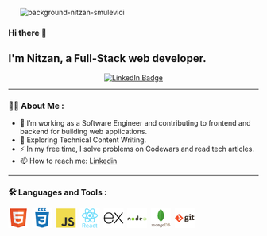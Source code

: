 &nbsp;    &nbsp;       &nbsp;     ![background-nitzan-smulevici](https://user-images.githubusercontent.com/93406243/187048897-c24fbc02-a0f0-4c11-baac-db4d92e9a716.jpg)

### Hi there 👋

## I'm Nitzan, a Full-Stack web developer.

<div id="badges" align="center">
  <a href="https://www.linkedin.com/in/nitzan-smulevici-94266645/">
    <img src="https://img.shields.io/badge/LinkedIn-blue?style=for-the-badge&logo=linkedin&logoColor=white" alt="LinkedIn Badge"/>
  </a>
</div>

---

### :woman_technologist: About Me :

- 🔭 I’m working as a Software Engineer and contributing to frontend and backend for building web applications.
- 🌱 Exploring Technical Content Writing.
- ⚡ In my free time, I solve problems on Codewars and read tech articles.
- 📫 How to reach me: [Linkedin](https://www.linkedin.com/in/nitzan-smulevici-94266645/)

---

### :hammer_and_wrench: Languages and Tools :

<div>
  <img src="https://github.com/devicons/devicon/blob/master/icons/html5/html5-original.svg" title="HTML5" alt="HTML" width="40" height="40"/>&nbsp;
  <img src="https://github.com/devicons/devicon/blob/master/icons/css3/css3-plain-wordmark.svg"  title="CSS3" alt="CSS" width="40" height="40"/>&nbsp;
  <img src="https://github.com/devicons/devicon/blob/master/icons/javascript/javascript-original.svg" title="JavaScript" alt="JavaScript" width="40" height="40"/>&nbsp;
  <img src="https://github.com/devicons/devicon/blob/master/icons/react/react-original-wordmark.svg" title="React.JS" alt="React" width="40" height="40"/>&nbsp;
  <img src="https://github.com/devicons/devicon/blob/master/icons/express/express-original.svg" title="Express" alt="Express" width="40" height="40"/>&nbsp;
  <img src="https://github.com/devicons/devicon/blob/master/icons/nodejs/nodejs-original-wordmark.svg" title="NodeJS" alt="NodeJS" width="40" height="40"/>&nbsp;
  <img src="https://github.com/devicons/devicon/blob/master/icons/mongodb/mongodb-original-wordmark.svg" title="MongoDB" alt="MongoDB" width="40" height="40"/>&nbsp;
  <img src="https://github.com/devicons/devicon/blob/master/icons/git/git-original-wordmark.svg" title="Git" **alt="Git" width="40" height="40"/>
</div>

